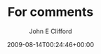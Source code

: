 ---
title: 'For comments'
posts: 1
hash: 'dLNegeId'
author: 'John E Clifford'
date: 2009-08-14T00:24:46+00:00
sources:
  - https://tokipona.yahoogroups.narkive.com/dLNegeId
---